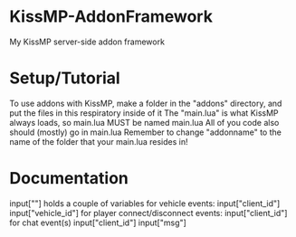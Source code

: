 # KissMP-AddonFramework
 My KissMP server-side addon framework

# Setup/Tutorial
 To use addons with KissMP, make a folder in the "addons" directory, and put the files in this respiratory inside of it
 The "main.lua" is what KissMP always loads, so main.lua MUST be named main.lua
 All of you code also should (mostly) go in main.lua
 Remember to change "addonname" to the name of the folder that your main.lua resides in!
 
 # Documentation
  input[""] holds a couple of variables
  for vehicle events:
  input["client_id"]
  input["vehicle_id"]
  for player connect/disconnect events:
  input["client_id"]
  for chat event(s)
  input["client_id"]
  input["msg"]

